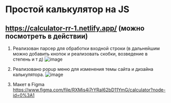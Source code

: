 # Простой калькулятор на JS

## https://calculator-rr-1.netlify.app/ (можно посмотреть в действии)

1. Реализован парсер для обработки входной строки (в дальнейшим можно добавить кнопок и реализовать скобки, возведение в степень и т д)
![image](https://user-images.githubusercontent.com/87518745/187078958-bc713485-345b-4191-91fd-26f538f65574.png)

2. Реализовано popup меню для изменения темы сайта и дизайна калькулятора.
![image](https://user-images.githubusercontent.com/87518745/187078986-378da904-4cdb-4807-85b7-30e4e83e9656.png)

3. Макет в Figma
https://www.figma.com/file/RXMis4i7rYRaI62bD11YmG/calculator?node-id=0%3A1
